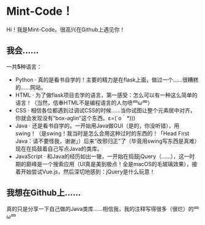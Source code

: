 # Mint-Code！
Hi！我是Mint-Code。很高兴在Github上遇见你！
## 我会……
一共**5**种语言：
- Python · 真的是看书自学的！主要的精力是在flask上面，做过一个……很糟糕的……网站。
- HTML · 为了做flask项目去学的语言，第一感受：怎么可以有一种这么简单的语言！（当然，信奉HTML不是编程语言的人勿喷罒ω罒）
- CSS · 相信各位都遇到过调试CSS的时候……当你试图让整个元素居中对齐，你就会发现没有“box-aglin”这个东西。ε=(´ο｀*)))
- Java · 还是看书自学的。一开始用Java做GUI（是的，你没听错），用swing！（是swing！我当时是怎么会用这种过时的东西的！「Head First Java：请不要怪我，谢谢」）后来“改邪归正”了（毕竟用swing写东西是真难）现在在捣鼓着自己写点Java的类库。
- JavaScript · 和Java的经历如出一辙，一开始在捣鼓jQuery（……），这一时期的巅峰是一个搜索应用（UI真是美到极点！全是macOS的毛玻璃效果），接着开始尝试Vue.js，然后深切地感到：jQuery是什么玩意！
## 我想在Github上……
真的只是分享一下自己做的Java类库……相信我，我的注释写得很多（很烂）的罒ω罒

